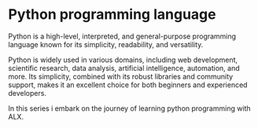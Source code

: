 # Python programming language

Python is a high-level, interpreted, and general-purpose programming language known for its simplicity, readability, and versatility.

Python is widely used in various domains, including web development, scientific research, data analysis, artificial intelligence, automation, and more. Its simplicity, combined with its robust libraries and community support, makes it an excellent choice for both beginners and experienced developers.

In this series i embark on the journey of learning python programming with ALX.
